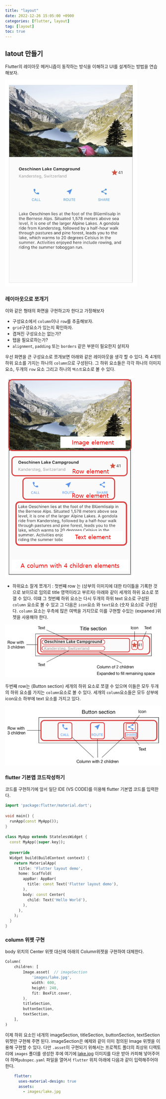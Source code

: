 ```yaml
---
title: "layout"  
date: 2022-12-26 15:05:00 +0900
categories: [flutter, layout]
tag: [layout]
toc: true
---
```


## latout 만들기

Flutter의 레이아웃 메커니즘이 동작하는 방식을 이해하고 UI를 설계하는 방법을 연습해보자.

![구현하려는 목표 화면](/images/2022-12-26/20221226_020732.png)

### 레이아웃으로 쪼개기

이와 같은 형태의 화면을 구현하고자 한다고 가정해보자

- 구성요소에서 `column`이나 `row`를 추출해보자.
- `grid`구성요소가 있는지 확인하자.
- 겹쳐진 구성요소는 없는가?
- 탭을 필요로하는가?
- `alignment`, `padding` 또는 `borders` 같은 부분이 필요한지 살피자

우선 화면을 큰 구성요소로 쪼개보면  아래와 같은 레이아웃을 생각 할 수 있다.  즉 4개의 하위 요소를 가지는 하나의 `column`으로  구성된다. 그 하위 요소들은 각각 하나의 이미지 요소, 두개의 `row` 요소 그리고 하나의 `텍스트`요소로 볼 수 있다.

![화면 레이아웃 ](/images/2022-12-26/20221226_145618.png)

- 하위요소 잘게 쪼개기 : 첫번쨰 row 는 (상부의 이미지에 대한 타이틀을 기록한 것으로 보이므로 임의로 title 영역이라고 부르자) 아래와 같이 세개의 하위 요소로 쪼갤 수 있다. 이떄 그 첫번쨰 하위 요소는 다시 두개의 하위 text 요소로 구성된 `column` 요소로 볼 수 있고 그 다음은 `icon`요소 와 `text`요소 (숫자 요소)로 구성된다. `column` 요소는 우측에 많은 여백을 가지므로 이를 구현할 수있는 (expaned )위젯을 사용해야 한다.

![the Title section](/images/2022-12-26/20221226_150915.png)

두번째 row는 (Button section) 세개의 하위 요소로 쪼갤 수 있으며 이들은 모두 두개의 하위 요소를 가지는 `column`요소로 볼 수 있다. 세개의 `column`요소들은 모두 상부에 icon요소 하부에 text 요소를 가지고 있다.

![Button section](/images/2022-12-26/20221226_150937.png)

### flutter 기본앱 코드작성하기

코드를 구현하기에 앞서 일단 IDE (VS CODE)를 이용해 flutter 기본앱 코드를 입력한다.

``` dart
import 'package:flutter/material.dart';

void main() {
  runApp(const MyApp());
}

class MyApp extends StatelessWidget {
  const MyApp({super.key});

  @override
  Widget build(BuildContext context) {
    return MaterialApp(
      title: 'Flutter layout demo',
      home: Scaffold(
        appBar: AppBar(
          title: const Text('Flutter layout demo'),
        ),
        body: const Center(
          child: Text('Hello World'),
        ),
      ),
    );
  }
}
```

### column  위젯 구현

body 위치의 Center 위젯 대신에 아래의 Column위젯을 구현하여 대체한다.

``` dart
Column(            
    children: [        
        Image.asset(  // imageSection     
            'images/lake.jpg',            
            width: 600,            
            height: 240,            
            fit: BoxFit.cover,            
        ),    
        titleSection,  
        buttonSection,     
        textSection,     
    ],
)
```

이제 하위 요소인 네개의 imageSection, titleSection, buttonSection, textSection 위젯만 구현해 주면 된다. imageSection은 예제와 같이 이미 정의된 Image 위젯을 이용해 구현할 수 있다. 다만 `.asset`이 구현되기 위해서는 프로젝트 폴더의 최상위 디렉토리에 `images` 폴더를 생성한 후에 여기에 [lake.jpg](https://raw.githubusercontent.com/flutter/website/master/examples/layout/lakes/step5/images/lake.jpg) 이미지를 다운 받아 카피해 넣어주어야 하며`pubspec.yaml` 파일을 열어서  `flutter` 위치 아래에 다음과 같이 입력해주어야 한다.

``` yaml
    flutter:            
      uses-material-design: true            
      assets:            
        - images/lake.jpg
```
